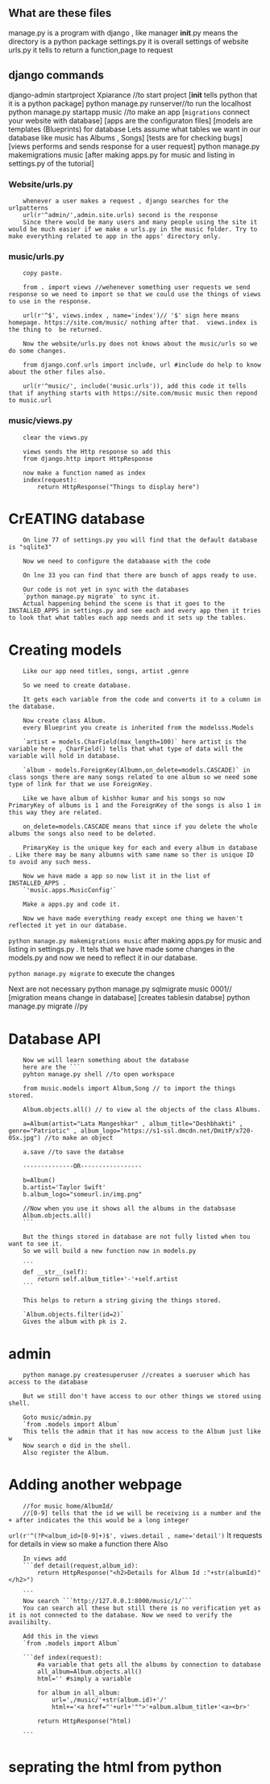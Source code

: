 ## What are these files

manage.py is a program with django , like manager
__init__.py means the directory is a python package
settings.py it is overall settings of website
urls.py     it tells to return a function,page to request


## django commands

django-admin startproject Xpiarance //to start project
		[__init__  tells python that it is a python package]
python manage.py runserver//to run the localhost
python manage.py startapp music	//to make an app
		[`migrations` connect your website with database]
		[apps are the configuraton files]
		[models are templates (Blueprints) for database
		Lets assume what tables we want in our database
		like music has Albums , Songs]
		[tests are for checking bugs]
		[views performs and sends response for a user request]
python manage.py makemigrations music [after making apps.py for music and listing in settings.py of the tutorial]
### Website/urls.py

		whenever a user makes a request , django searches for the urlpatterns
		url(r'^admin/',admin.site.urls) second is the response
		Since there would be many users and many people using the site it would be much easier if we make a urls.py in the music folder. Try to make everything related to app in the apps' directory only.

### music/urls.py
		copy paste.

		from . import views //wehenever something user requests we send response so we need to import so that we could use the things of views to use in the response.

		url(r'^$', views.index , name='index')// '$' sign here means homepage. https://site.com/music/ nothing after that.	views.index is the thing to  be returned.

		Now the website/urls.py does not knows about the music/urls so we do some changes.

		from django.conf.urls import include, url #include do help to know about the other files also.

		url(r'^music/', include('music.urls')), add this code it tells that if anything starts with https://site.com/music music then repond to music.url

### music/views.py
		clear the views.py

		views sends the Http response so add this
		from django.http import HttpResponse

		now make a function named as index
		index(request):
		    return HttpResponse("Things to display here")


# CrEATING database
		On line 77 of settings.py you will find that the default database is "sqlite3"

		Now we need to configure the databaase with the code

		On lne 33 you can find that there are bunch of apps ready to use.

		Our code is not yet in sync with the databases
		`python manage.py migrate` to sync it.
		Actual happening behind the scene is that it goes to the INSTALLED_APPS in settings.py and see each and every app then it tries to look that what tables each app needs and it sets up the tables.

# Creating models
		Like our app need titles, songs, artist ,genre

		So we need to create database.

		It gets each variable from the code and converts it to a column in the database.

		Now create class Album.
		every Blueprint you create is inherited from the modelsss.Models

		`artist = models.CharField(max_length=100)` here artist is the variable here , CharField() tells that what type of data will the variable will hold in database.

		`album - models.ForeignKey(Albumn,on_delete=models.CASCADE)` in class songs there are many songs related to one album so we need some type of link for that we use ForeignKey.

		Like we have album of kishhor kumar and his songs so now PrimaryKey of albums is 1 and the ForeignKey of the songs is also 1 in this way they are related.

		on_delete=models.CASCADE means that since if you delete the whole albums the songs also need to be deleted.

		PrimaryKey is the unique key for each and every album in database . Like there may be many albumns with same name so ther is unique ID to avoid any such mess.

		Now we have made a app so now list it in the list of INSTALLED_APPS .
		`'music.apps.MusicConfig'`

		Make a apps.py and code it.

		Now we have made everything ready except one thing we haven't reflected it yet in our database.

`python manage.py makemigrations music`
after making apps.py for music and listing in settings.py .
It tels that we  have made some changes in the models.py and now we need to reflect it in our database.

`python manage.py migrate` to execute the changes


Next are not necessary
python manage.py sqlmigrate music 0001//
		[migration means change in database]
		[creates tablesin databse]
python manage.py migrate //py


# Database API
		Now we will learn something about the database
		here are the ```
		pyhton manage.py shell //to open workspace

		from music.models import Album,Song // to import the things stored.

		Album.objects.all() // to view al the objects of the class Albums.

		a=Album(artist="Lata Mangeshkar" , album_title="Deshbhakti" , genre="Patriotic" , album_logo="https://s1-ssl.dmcdn.net/DmitP/x720-0Sx.jpg")	//to make an object

		a.save //to save the databse

		--------------OR-----------------

		b=Album()
		b.artist='Taylor Swift'
		b.album_logo="someurl.in/img.png"

		//Now when you use it shows all the albums in the databsase
		Album.objects.all()
		```

		But the things stored in database are not fully listed when tou want to see it.
		So we will build a new function now in models.py

		```
		def __str__(self):
	        return self.album_title+'-'+self.artist
		```

		This helps to return a string giving the things stored.

		`Album.objects.filter(id=2)`
		Gives the album with pk is 2.

# admin
		python manage.py createsuperuser //creates a sueruser which has access to the database

		But we still don't have access to our other things we stored using shell.

		Goto music/admin.py
		`from .models import Album`
		This tells the admin that it has now access to the Album just like w
		Now search e did in the shell.
		Also register the Album.

# Adding another webpage
		//for music home/AlbumId/
		//[0-9] tells that the id we will be receiving is a number and the + after indicates the this would be a long integer
`url(r'^(?P<album_id>[0-9]+)$', viwes.detail , name='detail')`
		It requests for details in view so make a function there Also

		In views add
		```def detail(request,album_id):
		    return HttpResponse("<h2>Details for Album Id :"+str(albumId)"</h2>")

		```
		Now search ```http://127.0.0.1:8000/music/1/```
		You can search all these but still there is no verification yet as it is not connected to the database. Now we need to verify the availibilty.

		Add this in the views
		`from .models import Album`

		```def index(request):
		    #a variable that gets all the albums by connection to database
		    all_album=Album.objects.all()
		    html=''	#simply a variable

		    for album in all_album:
		        url=',/music/'+str(album.id)+'/'
		        html+='<a href="'+url+'"">'+album.album_title+'<a><br>'

		    return HttpResponse("html)

		```

# seprating the html from python
